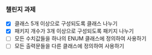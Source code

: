 ### 챌린지 과제

- [x] 클래스 5개 이상으로 구성되도록 클래스 나누기
- [x] 패키지 개수가 3개 이상으로 구성되도록 패키지 나누기 
- [ ] 모든 수치값들을 하나의 ENUM 클래스에 정의하여 사용하기 
- [ ] 모든 출력문들을 다른 클래스에 정의하여 사용하기